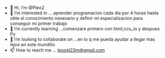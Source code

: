 - 👋 Hi, I’m @Pleo2
- 👀 I’m interested in ... aprender programacion  cada dia  por 4 horas  hasta obte el  conocimiento nesesario  y definir  mi especializacion para conseguir mi primer trabajo
- 🌱 I’m currently learning ...comenzare primero con html,ccs,Js  y despues Py
- 💞️ I’m looking to collaborate on ...en lo q me pueda  ayudar a llegar mas lejos en este mundillo
- 📫 How to reach me ... leooel23m@gmail.com

<!---
Pleo2/Pleo2 is a ✨ special ✨ repository because its `README.md` (this file) appears on your GitHub profile.
You can click the Preview link to take a look at your changes.
--->
